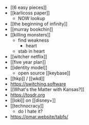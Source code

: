 - [[6 easy pieces]]
- [[karlicoss paper]]
	- NOW lookup
- [[the beginning of infinity]]
- [[murray bookchin]]
- [[killing monsters]]
	- find weakness
		- heart
	- stab in heart
- [[witcher netflix]]
- [[five year plan]]
- [[identity model]]
	- open source [[keybase]]
- [[hkp]] / [[wkd]]
- https://switching.software
- [[What's the Matter with Kansas?]]
- https://tosdr.org
- [[loki]] on [[disney+]]
- [[technocracy]]
	- do I hate it?
- https://omar.website/tabfs/